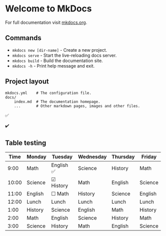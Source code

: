 # Welcome to MkDocs

For full documentation visit [mkdocs.org](https://www.mkdocs.org).

## Commands

* `mkdocs new [dir-name]` - Create a new project.
* `mkdocs serve` - Start the live-reloading docs server.
* `mkdocs build` - Build the documentation site.
* `mkdocs -h` - Print help message and exit.

## Project layout

    mkdocs.yml    # The configuration file.
    docs/
        index.md  # The documentation homepage.
        ...       # Other markdown pages, images and other files.

:white_check_mark:

:heavy_check_mark:

## Table testing
| Time  | Monday | Tuesday | Wednesday | Thursday | Friday |
|-------|--------|---------|-----------|----------|--------|
| 9:00  | Math   | English :white_check_mark: | Science   | History  | Math   |
| 10:00 | Science| &#9745; History | Math      | English  | Science|
| 11:00 | English| &#9744; <span class="highlight">Math</span>    | History   | Science  | English|
| 12:00 | Lunch  | Lunch   | Lunch     | Lunch    | Lunch  |
| 1:00  | History| Science | English   | Math     | History|
| 2:00  | Math   | English | Science   | History  | Math   |
| 3:00  | Science| History | Math      | English  | Science|
